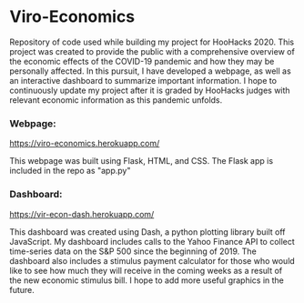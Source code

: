 # Viro-Economics
Repository of code used while building my project for HooHacks 2020. This project was created to provide the public with a comprehensive overview of the economic effects of the COVID-19 pandemic and how they may be personally affected. In this pursuit, I have developed a webpage, as well as an interactive dashboard to summarize important information. I hope to continuously update my project after it is graded by HooHacks judges with relevant economic information as this pandemic unfolds. 

### Webpage:
https://viro-economics.herokuapp.com/

This webpage was built using Flask, HTML, and CSS. The Flask app is included in the repo as "app.py"

### Dashboard:
https://vir-econ-dash.herokuapp.com/

This dashboard was created using Dash, a python plotting library built off JavaScript. My dashboard includes calls to the Yahoo Finance API to collect time-series data on the S&P 500 since the beginning of 2019. The dashboard also includes a stimulus payment calculator for those who would like to see how much they will receive in the coming weeks as a result of the new economic stimulus bill. I hope to add more useful graphics in the future. 
